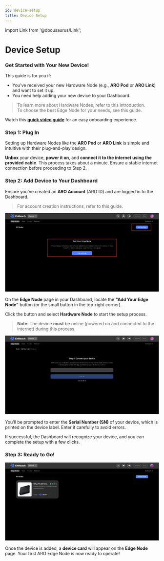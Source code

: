 ```yaml
---
id: device-setup
title: Device Setup
---
```

import Link from '@docusaurus/Link'; 

# Device Setup

### Get Started with Your New Device!

This guide is for you if:
- You’ve received your new Hardware Node (e.g., **ARO Pod** or **ARO Link**) and want to set it up.
- You need help adding your new device to your Dashboard.

> To learn more about Hardware Nodes, refer to <Link to="/edge-node/types">this introduction</Link>.  
> To choose the best Edge Node for your needs, see <Link to="/user-guides/run-node">this guide</Link>.

Watch this [**quick video guide**](https://www.youtube.com/watch?v=YtjHVk2KA9w) for an easy onboarding experience.

### Step 1: Plug In

Setting up Hardware Nodes like the **ARO Pod** or **ARO Link** is simple and intuitive with their plug-and-play design.

**Unbox** your device, **power it on**, and **connect it to the internet using the provided cable**. This process takes about a minute. Ensure a stable internet connection before proceeding to Step 2.

### Step 2: Add Device to Your Dashboard

Ensure you’ve created an **ARO Account** (ARO ID) and are logged in to the Dashboard.

> For account creation instructions, refer to <Link to="/user-guides/dashboard">this guide</Link>.

![Dashboard Add](/img/user-guides/dashboard_add.png)

On the **Edge Node** page in your Dashboard, locate the **"Add Your Edge Node"** button (or the small button in the top-right corner).

Click the button and select **Hardware Node** to start the setup process.

> **Note**: The device **must** be online (powered on and connected to the internet) during this process.

![Dashboard SN](/img/user-guides/dashboard_SN.png)

You’ll be prompted to enter the **Serial Number (SN)** of your device, which is printed on the device label. Enter it carefully to avoid errors.

If successful, the Dashboard will recognize your device, and you can complete the setup with a few clicks.

### Step 3: Ready to Go!

![Dashboard Add Successful](/img/user-guides/dashboard_add_successful.png)

Once the device is added, a **device card** will appear on the **Edge Node** page. Your first ARO Edge Node is now ready to operate!